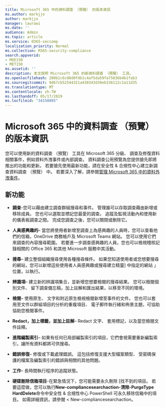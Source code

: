 ```yaml
---
title: Microsoft 365 中的資料調查 （預覽） 的版本資訊
ms.author: markjjo
author: markjjo
manager: laurawi
ms.date: ''
audience: Admin
ms.topic: article
ms.service: O365-seccomp
localization_priority: Normal
ms.collection: M365-security-compliance
search.appverid:
- MOE150
- MET150
ms.assetid: ''
description: 本文說明 Microsoft 365 的新資料調查 （預覽） 工具。
ms.openlocfilehash: 200b1c6c08d0fdb1c4af5da59fa75836b4b1fab3
ms.sourcegitcommit: 9d67cb52544321a430343d39eb336112c1a11d35
ms.translationtype: MT
ms.contentlocale: zh-TW
ms.lasthandoff: 05/17/2019
ms.locfileid: "34150895"
---
```

# <a name="release-notes-for-data-investigations-preview-in-microsoft-365"></a>Microsoft 365 中的資料調查 （預覽） 的版本資訊

您可以使用新的資料調查 （預覽） 工具在 Microsoft 365 分級、 調查及修復資料相關事件，例如資料外洩事件或內部調查。 資料調查公用預覽為您提供搶先即將推出的功能和更新。 若要搶先使用最新功能，請在安全性 & 合規性中心建立新調查資料調查 （預覽） 中。 若要深入了解，請參閱[管理 Microsoft 365 中的資料外洩事件](manage-data-spillage-incidents.md)。

## <a name="whats-new"></a>新功能 

- **調查**-您可以藉由建立調查群組搜尋和事件。 管理誰可以存取調查藉由新增或移除成員。  您也可以選取並標記您最愛的調查。 追蹤及監視活動內和使用新的儀表板調查之間。 完成您調查之後，您可以關閉或刪除它。

- **人員感興趣的**– 當您將使用者新增至調查上為感興趣的人員時，您可以查看他們的信箱，OneDrive 商務帳戶及 Microsoft Teams 網站。 您可以使用它們來調查的內容搜尋範圍。 若要進一步調查感興趣的人員，您也可以檢視稽核記錄相關的 Office 365 和其他 Microsoft 服務中其活動。

- **搜尋**– 建立整個組織搜尋使用各種搜尋條件。 如果您知道使用者或您想要搜尋的網站，您可以新增這些使用者人員感興趣或搜尋建立精靈] 中指定的網站 」 位置，以執行。 

- **辨識項**– 建立新的辨識項集合，並新增您想要檢閱的搜尋結果。 您可以檢閱個別文件、 留下調查備忘稿，加上註解和匯出結果，以移至不同的環境。 

- **檢閱**– 使用原生、 文字和附近原生檢視檢閱新增至事件的文件。 您也可以套用至文件以群組項目的分析的重複項目、 電子郵件執行緒和佈景主題，可協助協助您檢閱事件。 

- **Redact，加上標籤，並加上註解**– Redact 文字、 套用標記，以及當您檢閱文件註釋。
  
- **進階編製索引**– 如果有任何已局部編製索引的項目，它們會視需要重新編製索引，讓所有資料都將可供搜尋。

- **錯誤修復**– 修復或下載處理錯誤。 這包括修復支援大型檔案類型、 受密碼保護的檔案及編製索引的錯誤與相關的其他問題。 

- **工作**– 長時間執行程序的追蹤狀態。

- **硬碟刪除信箱項目**-在緊急情況下，您可能需要永久刪除 [找不到的項目。 若要這麼做，您可以執行**New-compliancesearchaction-清除-PurgeType HardDelete**命令中安全性 & 合規性中心 PowerShell 可永久移除信箱中的項目。 如需詳細資訊，請參閱 < <b0>New-compliancesearchaction</b0>。
